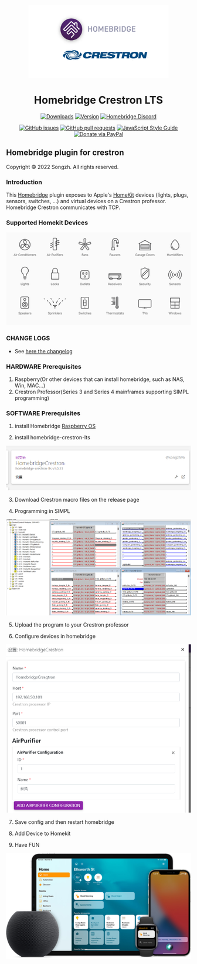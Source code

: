 <p align="center">
  <img src="img/homebridge-crestron.png" height="200px">  
</p>


<span align="center">

# Homebridge Crestron LTS
[![Downloads](https://img.shields.io/npm/dt/homebridge-crestron-lts)](https://www.npmjs.com/package/homebridge-crestron-lts)
[![Version](https://img.shields.io/npm/v/homebridge-crestron-lts)](https://www.npmjs.com/package/homebridge-crestron-lts)
[![Homebridge Discord](https://img.shields.io/discord/432663330281226270?color=728ED5&logo=discord&label=discord)](https://discord.gg/hZubhrz)

[![GitHub issues](https://img.shields.io/github/issues/songzh96/homebridge-crestron-lts)](https://github.com/songzh96/homebridge-crestron-lts/issues)
[![GitHub pull requests](https://img.shields.io/github/issues-pr/songzh96/homebridge-crestron-lts)](https://github.com/songzh96/homebridge-crestron-lts/pulls)
[![JavaScript Style Guide](https://img.shields.io/badge/code_style-standard-brightgreen)](https://standardjs.com)
[![Donate via PayPal](https://img.shields.io/badge/Donate-PayPal-blue.svg?style=flat-square)](https://paypal.me/songzh96?locale.x=zh_XC)

</span>

## Homebridge plugin for crestron
Copyright © 2022 Songzh. All rights reserved.

### Introduction
This [Homebridge](https://github.com/homebridge/homebridge) plugin exposes to Apple's [HomeKit](http://www.apple.com/ios/home/) devices (lights, plugs, sensors, switches, ...) and virtual devices on a Crestron professor.
Homebridge Crestron communicates with TCP.

### Supported Homekit Devices

  <img src="img/Accessories.png">

### CHANGE LOGS
* See <a href="CHANGELOG.md">here the changelog</a>

### HARDWARE Prerequisites
1. Raspberry(Or other devices that can install homebridge, such as NAS, Win, MAC...)
2. Crestron Professor(Series 3 and Series 4 mainframes supporting SIMPL programming)

### SOFTWARE Prerequisites
1. install Homebridge [Raspberry OS](https://github.com/homebridge/homebridge/wiki/Install-Homebridge-on-Raspbian)

2. install homebridge-crestron-lts
  <img src="img/homebridge-crestron-lts.png">  

3. Download Crestron macro files on the release page

4. Programming in SIMPL
  <img src="img/simpl.png">  

5. Upload the program to your Crestron professor

6. Configure devices in homebridge
  <img src="img/homebridge-config.png"> 

7. Save config and then restart homebridge

8. Add Device to Homekit

9. Have FUN
  <img src="img/HomeKit.jpg">
